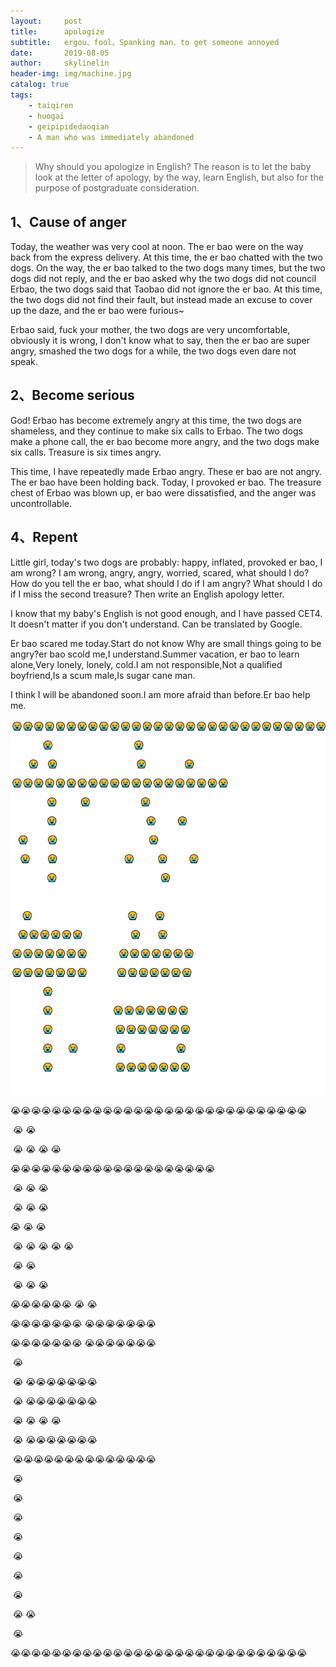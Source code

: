 ```yaml
---
layout:     post
title:      apologize
subtitle:   ergou、fool、Spanking man、to get someone annoyed 
date:       2019-08-05
author:     skylinelin
header-img: img/machine.jpg
catalog: true
tags:
    - taiqiren
    - huogai
    - geipipidedaoqian
    - A man who was immediately abandoned
---
```


> Why should you apologize in English? The reason is to let the baby look at the letter of apology, by the way, learn English, but also for the purpose of postgraduate consideration.

## 1、Cause of anger

Today, the weather was very cool at noon. The er bao were on the way back from the express delivery. At this time, the er bao chatted with the two dogs. On the way, the er bao talked to the two dogs many times, but the two dogs did not reply, and the er bao asked why the two dogs did not council Erbao, the two dogs said that Taobao did not ignore the er bao. At this time, the two dogs did not find their fault, but instead made an excuse to cover up the daze, and the er bao were furious~

Erbao said, fuck your mother, the two dogs are very uncomfortable, obviously it is wrong, I don't know what to say, then the er bao are super angry, smashed the two dogs for a while, the two dogs even dare not speak.



## 2、Become serious

God! Erbao has become extremely angry at this time, the two dogs are shameless, and they continue to make six calls to Erbao. The two dogs make a phone call, the er bao become more angry, and the two dogs make six calls. Treasure is six times angry.

This time, I have repeatedly made Erbao angry. These er bao are not angry. The er bao have been holding back. Today, I provoked er bao. The treasure chest of Erbao was blown up, er bao were dissatisfied, and the anger was uncontrollable.

## 4、Repent

Little girl, today's two dogs are probably: happy, inflated, provoked er bao, I am wrong? I am wrong, angry, angry, worried, scared, what should I do? How do you tell the er bao, what should I do if I am angry? What should I do if I miss the second treasure? Then write an English apology letter.

I know that my baby's English is not good enough, and I have passed CET4. It doesn't matter if you don't understand. Can be translated by Google.

Er bao scared me today.Start do not know Why are small things going to be angry?er bao scold me,I understand.Summer vacation, er bao to learn alone,Very lonely, lonely, cold.I am not responsible,Not a qualified boyfriend,Is a scum male,Is sugar cane man.

I think I will be abandoned soon.I am more afraid than before.Er bao help me.



![1](resource_img/yt/wc.png)

😭😭😭😭😭😭😭😭😭😭😭😭😭😭😭😭😭😭😭😭😭😭😭😭😭😭😭😭😭

​               😭                                       😭

​        😭    😭                                      😭                  😭

😭😭😭😭😭😭😭😭😭😭😭😭😭😭😭😭😭😭😭😭

​                 😭           😭                        😭

​                 😭                                           😭          😭

   😭         😭                                            😭

​    😭        😭                                😭           😭          😭

​                 😭                                                  😭



​     😭                                              😭        😭

   😭😭😭😭😭😭                       😭        😭

😭😭😭😭😭😭😭               😭😭😭😭😭😭😭

😭😭😭😭😭😭😭              😭😭😭😭😭😭😭

​               😭

​               😭                             😭😭😭😭😭😭😭

​               😭                              😭😭😭😭😭😭😭 

​               😭       😭                  😭                        😭

​               😭                              😭😭😭😭😭😭😭







​            😭😭😭😭😭😭😭😭😭😭😭😭😭😭

​                                                                       😭

​                                                                  😭

​                                                            😭

​                                                            😭

​                                                            😭

​                                                            😭

​                                                            😭

​                                          😭             😭

​                                                            😭

😭😭😭😭😭😭😭😭😭😭😭😭😭😭😭😭😭😭😭😭😭😭😭😭😭😭😭😭😭